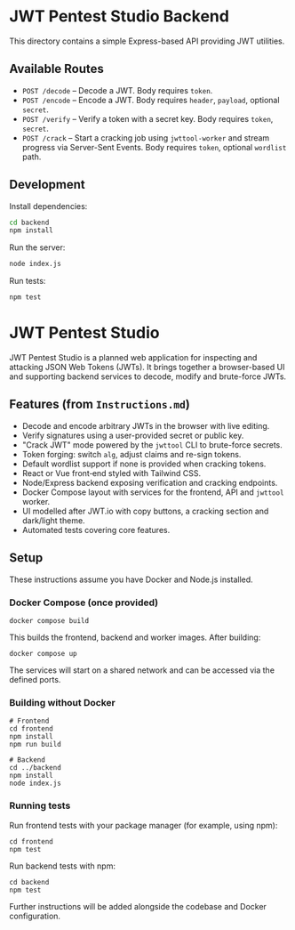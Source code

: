 
# JWT Pentest Studio Backend

This directory contains a simple Express-based API providing JWT utilities.

## Available Routes

- `POST /decode` – Decode a JWT. Body requires `token`.
- `POST /encode` – Encode a JWT. Body requires `header`, `payload`, optional `secret`.
- `POST /verify` – Verify a token with a secret key. Body requires `token`, `secret`.
- `POST /crack` – Start a cracking job using `jwttool-worker` and stream progress via Server-Sent Events. Body requires `token`, optional `wordlist` path.

## Development

Install dependencies:

```bash
cd backend
npm install
```

Run the server:

```bash
node index.js
```

Run tests:

```bash
npm test
```

# JWT Pentest Studio

JWT Pentest Studio is a planned web application for inspecting and attacking JSON Web Tokens (JWTs). It brings together a browser-based UI and supporting backend services to decode, modify and brute-force JWTs.

## Features (from `Instructions.md`)

- Decode and encode arbitrary JWTs in the browser with live editing.
- Verify signatures using a user-provided secret or public key.
- "Crack JWT" mode powered by the `jwttool` CLI to brute-force secrets.
- Token forging: switch `alg`, adjust claims and re-sign tokens.
- Default wordlist support if none is provided when cracking tokens.
- React or Vue front‑end styled with Tailwind CSS.
- Node/Express backend exposing verification and cracking endpoints.
- Docker Compose layout with services for the frontend, API and `jwttool` worker.
- UI modelled after JWT.io with copy buttons, a cracking section and dark/light theme.
- Automated tests covering core features.

## Setup

These instructions assume you have Docker and Node.js installed.

### Docker Compose (once provided)

```
docker compose build
```

This builds the frontend, backend and worker images. After building:

```
docker compose up
```

The services will start on a shared network and can be accessed via the defined ports.

### Building without Docker

```
# Frontend
cd frontend
npm install
npm run build

# Backend
cd ../backend
npm install
node index.js
```

### Running tests

Run frontend tests with your package manager (for example, using npm):

```
cd frontend
npm test
```

Run backend tests with npm:

```
cd backend
npm test
```

Further instructions will be added alongside the codebase and Docker configuration.

